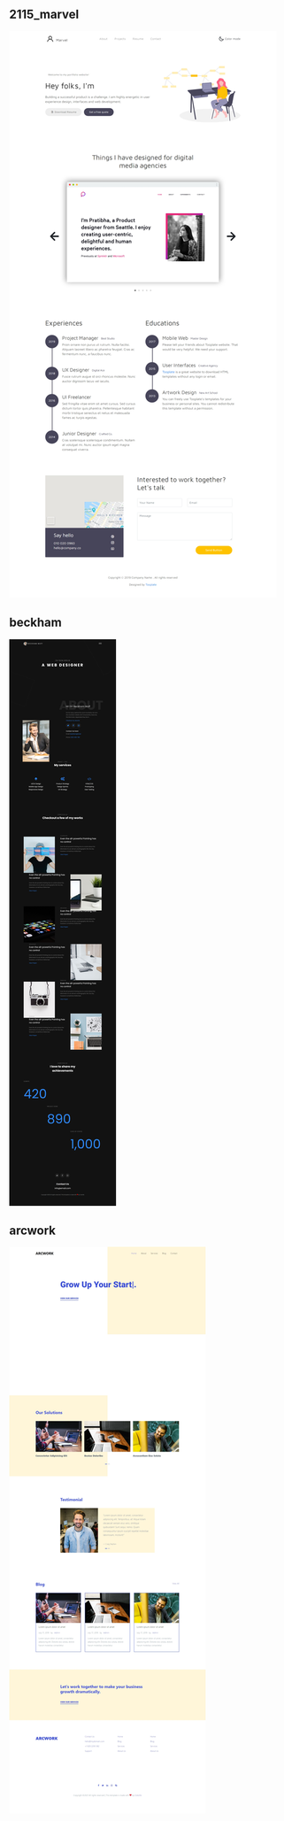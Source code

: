 ## 2115_marvel
![2115_marvel](./2115_marvel.png)

## beckham
![beckham](./beckham.jpeg)

## arcwork
![arcwork.jpeg](./arcwork.jpeg)

